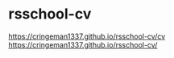 # rsschool-cv

https://cringeman1337.github.io/rsschool-cv/cv
https://cringeman1337.github.io/rsschool-cv/
